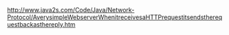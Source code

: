 http://www.java2s.com/Code/Java/Network-Protocol/AverysimpleWebserverWhenitreceivesaHTTPrequestitsendstherequestbackasthereply.htm

